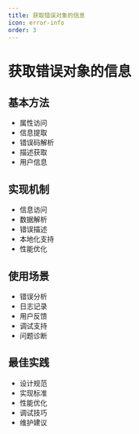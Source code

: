 ```yaml
---
title: 获取错误对象的信息
icon: error-info
order: 3
---
```


# 获取错误对象的信息

## 基本方法
- 属性访问
- 信息提取
- 错误码解析
- 描述获取
- 用户信息

## 实现机制
- 信息访问
- 数据解析
- 错误描述
- 本地化支持
- 性能优化

## 使用场景
- 错误分析
- 日志记录
- 用户反馈
- 调试支持
- 问题诊断

## 最佳实践
- 设计规范
- 实现标准
- 性能优化
- 调试技巧
- 维护建议
